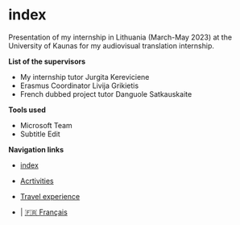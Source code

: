 # index

Presentation of my internship in Lithuania (March-May 2023) at the University of Kaunas for my audiovisual translation internship. 

**List of the supervisors**

* My internship tutor Jurgita Kereviciene
* Erasmus Coordinator Livija Grikietis
* French dubbed project tutor Danguole Satkauskaite
   


**Tools used**

* Microsoft Team
* Subtitle Edit




**Navigation links**


* [index](index)
  

*  [Acrtivities](2-Activities)
  
  
*  [Travel experience](3-Travel%20experience)

*  | [🇫🇷 Français](../fr/index.md)


